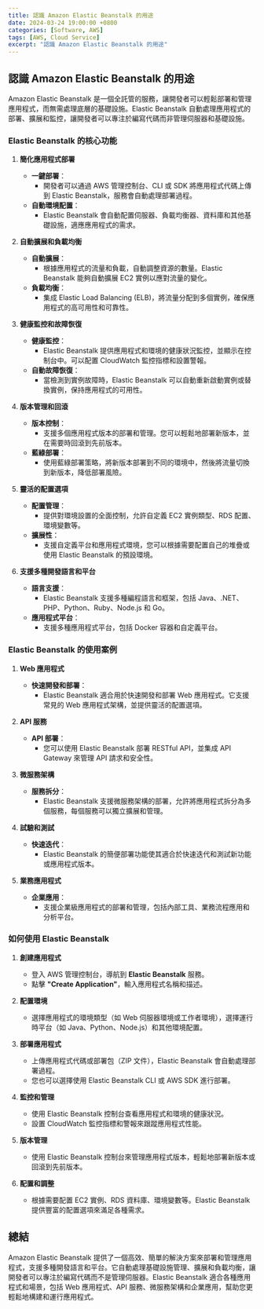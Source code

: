 ```yaml
---
title: 認識 Amazon Elastic Beanstalk 的用途
date: 2024-03-24 19:00:00 +0800
categories: [Software, AWS]
tags: [AWS, Cloud Service] 
excerpt: "認識 Amazon Elastic Beanstalk 的用途"
---
```


## 認識 Amazon Elastic Beanstalk 的用途

Amazon Elastic Beanstalk 是一個全託管的服務，讓開發者可以輕鬆部署和管理應用程式，而無需處理底層的基礎設施。Elastic Beanstalk 自動處理應用程式的部署、擴展和監控，讓開發者可以專注於編寫代碼而非管理伺服器和基礎設施。

### **Elastic Beanstalk 的核心功能**

1. **簡化應用程式部署**
   - **一鍵部署**：
     - 開發者可以通過 AWS 管理控制台、CLI 或 SDK 將應用程式代碼上傳到 Elastic Beanstalk，服務會自動處理部署過程。
   - **自動環境配置**：
     - Elastic Beanstalk 會自動配置伺服器、負載均衡器、資料庫和其他基礎設施，適應應用程式的需求。

2. **自動擴展和負載均衡**
   - **自動擴展**：
     - 根據應用程式的流量和負載，自動調整資源的數量。Elastic Beanstalk 能夠自動擴展 EC2 實例以應對流量的變化。
   - **負載均衡**：
     - 集成 Elastic Load Balancing (ELB)，將流量分配到多個實例，確保應用程式的高可用性和可靠性。

3. **健康監控和故障恢復**
   - **健康監控**：
     - Elastic Beanstalk 提供應用程式和環境的健康狀況監控，並顯示在控制台中。可以配置 CloudWatch 監控指標和設置警報。
   - **自動故障恢復**：
     - 當檢測到實例故障時，Elastic Beanstalk 可以自動重新啟動實例或替換實例，保持應用程式的可用性。

4. **版本管理和回滾**
   - **版本控制**：
     - 支援多個應用程式版本的部署和管理。您可以輕鬆地部署新版本，並在需要時回滾到先前版本。
   - **藍綠部署**：
     - 使用藍綠部署策略，將新版本部署到不同的環境中，然後將流量切換到新版本，降低部署風險。

5. **靈活的配置選項**
   - **配置管理**：
     - 提供對環境設置的全面控制，允許自定義 EC2 實例類型、RDS 配置、環境變數等。
   - **擴展性**：
     - 支援自定義平台和應用程式環境，您可以根據需要配置自己的堆疊或使用 Elastic Beanstalk 的預設環境。

6. **支援多種開發語言和平台**
   - **語言支援**：
     - Elastic Beanstalk 支援多種編程語言和框架，包括 Java、.NET、PHP、Python、Ruby、Node.js 和 Go。
   - **應用程式平台**：
     - 支援多種應用程式平台，包括 Docker 容器和自定義平台。

### **Elastic Beanstalk 的使用案例**

1. **Web 應用程式**
   - **快速開發和部署**：
     - Elastic Beanstalk 適合用於快速開發和部署 Web 應用程式。它支援常見的 Web 應用程式架構，並提供靈活的配置選項。

2. **API 服務**
   - **API 部署**：
     - 您可以使用 Elastic Beanstalk 部署 RESTful API，並集成 API Gateway 來管理 API 請求和安全性。

3. **微服務架構**
   - **服務拆分**：
     - Elastic Beanstalk 支援微服務架構的部署，允許將應用程式拆分為多個服務，每個服務可以獨立擴展和管理。

4. **試驗和測試**
   - **快速迭代**：
     - Elastic Beanstalk 的簡便部署功能使其適合於快速迭代和測試新功能或應用程式版本。

5. **業務應用程式**
   - **企業應用**：
     - 支援企業級應用程式的部署和管理，包括內部工具、業務流程應用和分析平台。

### **如何使用 Elastic Beanstalk**

1. **創建應用程式**
   - 登入 AWS 管理控制台，導航到 **Elastic Beanstalk** 服務。
   - 點擊 **"Create Application"**，輸入應用程式名稱和描述。

2. **配置環境**
   - 選擇應用程式的環境類型（如 Web 伺服器環境或工作者環境），選擇運行時平台（如 Java、Python、Node.js）和其他環境配置。

3. **部署應用程式**
   - 上傳應用程式代碼或部署包（ZIP 文件），Elastic Beanstalk 會自動處理部署過程。
   - 您也可以選擇使用 Elastic Beanstalk CLI 或 AWS SDK 進行部署。

4. **監控和管理**
   - 使用 Elastic Beanstalk 控制台查看應用程式和環境的健康狀況。
   - 設置 CloudWatch 監控指標和警報來跟蹤應用程式性能。

5. **版本管理**
   - 使用 Elastic Beanstalk 控制台來管理應用程式版本，輕鬆地部署新版本或回滾到先前版本。

6. **配置和調整**
   - 根據需要配置 EC2 實例、RDS 資料庫、環境變數等。Elastic Beanstalk 提供豐富的配置選項來滿足各種需求。

## **總結**

Amazon Elastic Beanstalk 提供了一個高效、簡單的解決方案來部署和管理應用程式，支援多種開發語言和平台。它自動處理基礎設施管理、擴展和負載均衡，讓開發者可以專注於編寫代碼而不是管理伺服器。Elastic Beanstalk 適合各種應用程式和場景，包括 Web 應用程式、API 服務、微服務架構和企業應用，幫助您更輕鬆地構建和運行應用程式。
